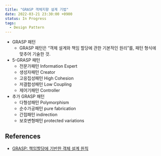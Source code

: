 ```yaml
---
title: "GRASP 객체지향 설계 기법"
date: 2022-03-21 23:30:00 +0900
status: In Progress
tags:
  - Design Pattern
---
```


- GRASP 패턴
    - GRASP 패턴은 “객체 설계와 책임 할당에 관한 기본적인 원리”를, 패턴 형식에 맞추어 기술한 것.
- 5-GRASP 패턴
    - 전문가패턴 Information Expert
    - 생성자패턴 Creator
    - 고응집성패턴 High Cohesion
    - 저결합성패턴 Low Coupling
    - 제어기패턴 Controller
- 추가 GRASP 패턴
    - 다형성패턴 Polymorphism
    - 순수가공패턴 pure fabrication
    - 간접패턴 indirection
    - 보호변형패턴 protected variations

## References

- [GRASP: 책임할당에 기반한 객체 설계 원칙](http://contents.kocw.or.kr/KOCW/document/2014/Seowon/SongHaesang/08.pdf)
